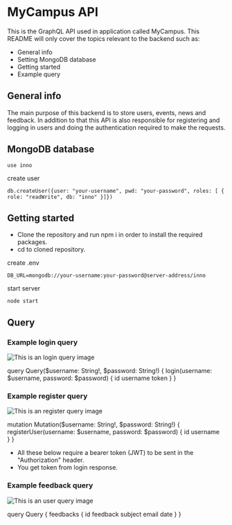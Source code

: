 # MyCampus API

This is the GraphQL API used in application called MyCampus.
This README will only cover the topics relevant to the backend such as:

* General info
* Setting MongoDB database
* Getting started
* Example query

## General info

The main purpose of this backend is to store users, events, news and feedback. 
In addition to that this API is also responsible for registering and logging in users and doing the authentication required to make the requests.

## MongoDB database

```
use inno
```

create user
```
db.createUser({user: "your-username", pwd: "your-password", roles: [ { role: "readWrite", db: "inno" }]})
```

## Getting started

* Clone the repository and run npm i in order to install the required packages.
* cd to cloned repository.

create .env
```
DB_URL=mongodb://your-username:your-password@server-address/inno
```

start server

```
node start
```

## Query

### Example login query
![This is an login query image](https://users.metropolia.fi/~teemutr/queryimg/loginq.png)

query Query($username: String!, $password: String!) {
  login(username: $username, password: $password) {
  id
  username
  token
  }
}

### Example register query
![This is an register query image](https://users.metropolia.fi/~teemutr/queryimg/regq.png)

mutation Mutation($username: String!, $password: String!) {
  registerUser(username: $username, password: $password) {
  id
  username  
  }
}


* All these below require a bearer token (JWT) to be sent in the "Authorization" header.
* You get token from login response.


### Example feedback query
![This is an user query image](https://users.metropolia.fi/~teemutr/queryimg/feedbackq.png)

query Query {
  feedbacks {
  id
  feedback
  subject
  email
  date 
  }
}

